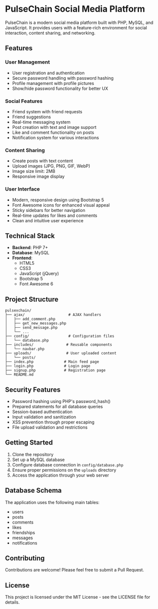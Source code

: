 # PulseChain Social Media Platform

PulseChain is a modern social media platform built with PHP, MySQL, and JavaScript. It provides users with a feature-rich environment for social interaction, content sharing, and networking.

## Features

### User Management
- User registration and authentication
- Secure password handling with password hashing
- Profile management with profile pictures
- Show/hide password functionality for better UX

### Social Features
- Friend system with friend requests
- Friend suggestions
- Real-time messaging system
- Post creation with text and image support
- Like and comment functionality on posts
- Notification system for various interactions

### Content Sharing
- Create posts with text content
- Upload images (JPG, PNG, GIF, WebP)
- Image size limit: 2MB
- Responsive image display

### User Interface
- Modern, responsive design using Bootstrap 5
- Font Awesome icons for enhanced visual appeal
- Sticky sidebars for better navigation
- Real-time updates for likes and comments
- Clean and intuitive user experience

## Technical Stack

- **Backend**: PHP 7+
- **Database**: MySQL
- **Frontend**: 
  - HTML5
  - CSS3
  - JavaScript (jQuery)
  - Bootstrap 5
  - Font Awesome 6

## Project Structure

```
pulsexchain/
├── ajax/                    # AJAX handlers
│   ├── add_comment.php
│   ├── get_new_messages.php
│   ├── send_message.php
│   └── ...
├── config/                  # Configuration files
│   └── database.php
├── includes/               # Reusable components
│   └── navbar.php
├── uploads/                # User uploaded content
│   └── posts/
├── index.php              # Main feed page
├── login.php              # Login page
├── signup.php             # Registration page
└── README.md
```

## Security Features

- Password hashing using PHP's password_hash()
- Prepared statements for all database queries
- Session-based authentication
- Input validation and sanitization
- XSS prevention through proper escaping
- File upload validation and restrictions

## Getting Started

1. Clone the repository
2. Set up a MySQL database
3. Configure database connection in `config/database.php`
4. Ensure proper permissions on the `uploads` directory
5. Access the application through your web server

## Database Schema

The application uses the following main tables:
- users
- posts
- comments
- likes
- friendships
- messages
- notifications

## Contributing

Contributions are welcome! Please feel free to submit a Pull Request.

## License

This project is licensed under the MIT License - see the LICENSE file for details. 